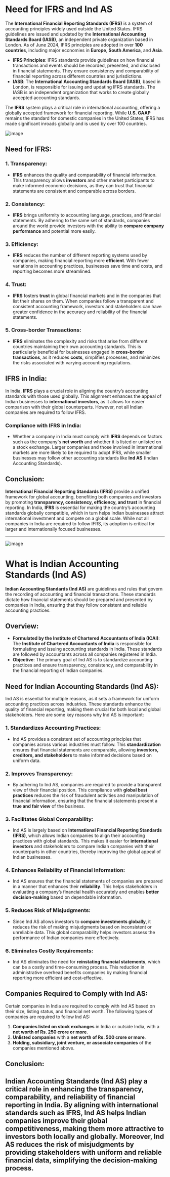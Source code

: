 # Need for IFRS and Ind AS



The **International Financial Reporting Standards (IFRS)** is a system of accounting principles widely used outside the United States. IFRS guidelines are issued and updated by the **International Accounting Standards Board (IASB)**, an independent private organization based in London. As of June 2024, IFRS principles are adopted in over **100 countries**, including major economies in **Europe**, **South America**, and **Asia**.


- **IFRS Principles**: IFRS standards provide guidelines on how financial transactions and events should be recorded, presented, and disclosed in financial statements. They ensure consistency and comparability of financial reporting across different countries and jurisdictions.
- **IASB**: The **International Accounting Standards Board (IASB)**, based in London, is responsible for issuing and updating IFRS standards. The IASB is an independent organization that works to create globally accepted accounting standards.
  
The **IFRS** system plays a critical role in international accounting, offering a globally accepted framework for financial reporting. While **U.S. GAAP** remains the standard for domestic companies in the United States, IFRS has made significant inroads globally and is used by over 100 countries. 

![image](https://github.com/user-attachments/assets/896c7093-55ab-4035-a1c1-a1531afe7536)

## Need for IFRS:

### 1. Transparency:
- **IFRS** enhances the quality and comparability of financial information. This transparency allows **investors** and other market participants to make informed economic decisions, as they can trust that financial statements are consistent and comparable across borders.

### 2. Consistency:
- **IFRS** brings uniformity to accounting language, practices, and financial statements. By adhering to the same set of standards, companies around the world provide investors with the ability to **compare company performance** and potential more easily.

### 3. Efficiency:
- **IFRS** reduces the number of different reporting systems used by companies, making financial reporting more **efficient**. With fewer variations in accounting practices, businesses save time and costs, and reporting becomes more streamlined.

### 4. Trust:
- **IFRS** fosters **trust** in global financial markets and in the companies that list their shares on them. When companies follow a transparent and consistent accounting framework, investors and stakeholders can have greater confidence in the accuracy and reliability of the financial statements.

### 5. Cross-border Transactions:
- **IFRS** eliminates the complexity and risks that arise from different countries maintaining their own accounting standards. This is particularly beneficial for businesses engaged in **cross-border transactions**, as it reduces **costs**, simplifies processes, and minimizes the risks associated with varying accounting regulations.

## IFRS in India:

In India, **IFRS** plays a crucial role in aligning the country’s accounting standards with those used globally. This alignment enhances the appeal of Indian businesses to **international investors**, as it allows for easier comparison with their global counterparts. However, not all Indian companies are required to follow IFRS.

### Compliance with IFRS in India:
- Whether a company in India must comply with **IFRS** depends on factors such as the company's **net worth** and whether it is listed or unlisted on a stock exchange. Larger companies and those involved in international markets are more likely to be required to adopt IFRS, while smaller businesses may follow other accounting standards like **Ind AS** (Indian Accounting Standards).


## Conclusion:

**International Financial Reporting Standards (IFRS)** provide a unified framework for global accounting, benefiting both companies and investors by promoting **transparency, consistency, efficiency, and trust** in financial reporting. In India, **IFRS** is essential for making the country’s accounting standards globally compatible, which in turn helps Indian businesses attract international investment and compete on a global scale. While not all companies in India are required to follow IFRS, its adoption is critical for larger and internationally focused businesses.

---
![image](https://github.com/user-attachments/assets/817d2fde-7ce1-464e-8d4a-16497a44b260)

#  What is Indian Accounting Standards (Ind AS)

**Indian Accounting Standards (Ind AS)** are guidelines and rules that govern the recording of accounting and financial transactions. These standards dictate how financial statements should be prepared and presented by companies in India, ensuring that they follow consistent and reliable accounting practices.

## Overview:

- **Formulated by the Institute of Chartered Accountants of India (ICAI)**: The **Institute of Chartered Accountants of India** is responsible for formulating and issuing accounting standards in India. These standards are followed by accountants across all companies registered in India.
- **Objective**: The primary goal of Ind AS is to standardize accounting practices and ensure transparency, consistency, and comparability in the financial reporting of Indian companies.

## Need for Indian Accounting Standards (Ind AS):

Ind AS is essential for multiple reasons, as it sets a framework for uniform accounting practices across industries. These standards enhance the quality of financial reporting, making them crucial for both local and global stakeholders. Here are some key reasons why Ind AS is important:

### 1. Standardizes Accounting Practices:
- Ind AS provides a consistent set of accounting principles that companies across various industries must follow. This **standardization** ensures that financial statements are comparable, allowing **investors, creditors, and stakeholders** to make informed decisions based on uniform data.

### 2. Improves Transparency:
- By adhering to Ind AS, companies are required to provide a transparent view of their financial position. This compliance with **global best practices** reduces the risk of fraudulent activities and manipulation of financial information, ensuring that the financial statements present a **true and fair view** of the business.

### 3. Facilitates Global Comparability:
- Ind AS is largely based on **International Financial Reporting Standards (IFRS)**, which allows Indian companies to align their accounting practices with global standards. This makes it easier for **international investors** and stakeholders to compare Indian companies with their counterparts in other countries, thereby improving the global appeal of Indian businesses.

### 4. Enhances Reliability of Financial Information:
- Ind AS ensures that the financial statements of companies are prepared in a manner that enhances their **reliability**. This helps stakeholders in evaluating a company’s financial health accurately and enables **better decision-making** based on dependable information.

### 5. Reduces Risk of Misjudgments:
- Since Ind AS allows investors to **compare investments globally**, it reduces the risk of making misjudgments based on inconsistent or unreliable data. This global comparability helps investors assess the performance of Indian companies more effectively.

### 6. Eliminates Costly Requirements:
- Ind AS eliminates the need for **reinstating financial statements**, which can be a costly and time-consuming process. This reduction in administrative overhead benefits companies by making financial reporting more efficient and cost-effective.

## Companies Required to Comply with Ind AS:

Certain companies in India are required to comply with Ind AS based on their size, listing status, and financial net worth. The following types of companies are required to follow Ind AS:

1. **Companies listed on stock exchanges** in India or outside India, with a **net worth of Rs. 250 crore or more**.
2. **Unlisted companies** with a **net worth of Rs. 500 crore or more**.
3. **Holding, subsidiary, joint venture, or associate companies** of the companies mentioned above.


## Conclusion:

**Indian Accounting Standards (Ind AS)** play a critical role in enhancing the transparency, comparability, and reliability of financial reporting in India. By aligning with international standards such as **IFRS**, Ind AS helps Indian companies improve their global competitiveness, making them more attractive to investors both locally and globally. Moreover, Ind AS reduces the risk of misjudgments by providing stakeholders with uniform and reliable financial data, simplifying the decision-making process.
---

